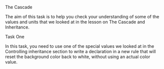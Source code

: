 The Cascade

The aim of this task is to help you check your understanding of some of the values and units that we looked at in the lesson on The Cascade and Inheritance.

Task One

In this task, you need to use one of the special values we looked at in the Controlling inheritance section to write a declaration in a new rule that will reset the background color back to white, without using an actual color value.
